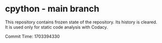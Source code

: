 # cpython - main branch

This repository contains frozen state of the repository.
Its history is cleared. It is used only for static code
analysis with Codacy.

Commit Time: 1703394330